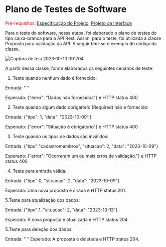 # Plano de Testes de Software

<span style="color:red">Pré-requisitos: <a href="2-Especificação do Projeto.md"> Especificação do Projeto</a></span>, <a href="3-Projeto de Interface.md"> Projeto de Interface</a>

Para o teste do software, nessa etapa, foi elaborado o plano de testes do tipo caixa-branca para a API Rest. Assim, para o teste, foi utilizada a classe Proposta para validação da API. A seguir tem-se o exemplo do código da classe.

![Captura de tela 2023-10-13 091704](https://github.com/ICEI-PUC-Minas-PMV-SInt/pmv-sint-2023-2-e5-proj-mov-t1-cpa_ifmg/assets/89482697/662022a2-7dd5-431d-8563-68f33e48bbd8)

A partir dessa classe, foram elaborados os seguintes cenários de teste:

1. Teste quando nenhum dado é fornecido:

Entrada: " "

Esperado: {"error": "Dados não fornecidos"} e HTTP status 400

2. Teste quando algum dado obrigatório (Required) não é fornecido:

Entrada: {"tipo": 1,
		"data": "2023-10-09",}

Esperado: {"error": "Situação é obrigatorio"} e HTTP status 400

3. Teste quando os tipos de dados são inválidos:

Entrada: {"tipo":"cadastromembros",
		"situacao": 2,
		"data": "2023-10-09"}
  
Esperado: {"error": "Ocorreram um ou mais erros de validação."} e HTTP status 400

4. Teste para entrada válida:

Entrada: {"tipo":0,
		"situacao": 2,
		"data": "2023-10-09"}

Esperado: Uma nova proposta é criada e HTTP status 201.

5.Teste para atualização dos dados:

Entrada: {"tipo":1,
		"situacao": 2,
		"data": "2023-10-13"}

Esperado: A nova proposta é atualizada e HTTP status 204.

5.Teste para deleção dos dados:

Entrada: " "
Esperado: A proposta é deletada e HTTP status 204.



